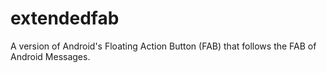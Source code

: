# extendedfab
A version of Android's Floating Action Button (FAB) that follows the FAB of Android Messages.

